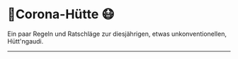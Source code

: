 # 🏡Corona-Hütte 😷
Ein paar Regeln und Ratschläge zur diesjährigen, etwas unkonventionellen, Hütt'ngaudi.
***
